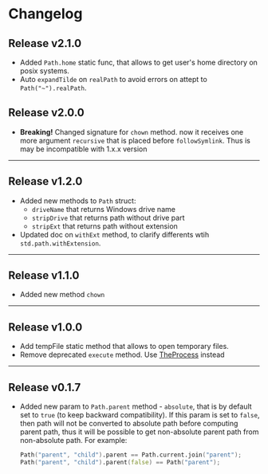 # Changelog

## Release v2.1.0

- Added `Path.home` static func, that allows to get user's home directory on posix systems.
- Auto `expandTilde` on `realPath` to avoid errors on attept to `Path("~").realPath`.

## Release v2.0.0

- **Breaking!** Changed signature for `chown` method. now it receives one more
  argument `recursive` that is placed before `followSymlink`. Thus is may be incompatible with 1.x.x version

---

## Release v1.2.0

- Added new methods to `Path` struct:
    - `driveName` that returns Windows drive name
    - `stripDrive` that returns path without drive part
    - `stripExt` that returns path without extension
- Updated doc on `withExt` method, to clarify differents wtih `std.path.withExtension`.

---

## Release v1.1.0

- Added new method `chown`

---

## Release v1.0.0

- Add tempFile static method that allows to open temporary files.
- Remove deprecated `execute` method.
  Use [TheProcess](https://code.dlang.org/packages/theprocess) instead

---

## Release v0.1.7

- Added new param to `Path.parent` method - `absolute`, that is by default set to `true` (to keep backward compatibility).
  If this param is set to `false`, then path will not be converted to absolute path before computing parent path,
  thus it will be possible to get non-absolute parent path from non-absolute path.
  For example:

  ```d
  Path("parent", "child").parent == Path.current.join("parent");
  Path("parent", "child").parent(false) == Path("parent");
  ```
